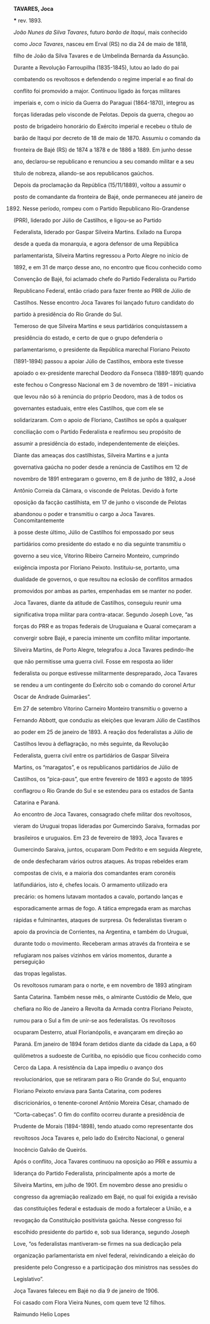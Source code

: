 **TAVARES, Joca**



**\*** rev. 1893.



*João Nunes da Silva Tavares*, futuro *barão de Itaqui*, mais conhecido

como *Joca Tavares*, nasceu em Erval (RS) no dia 24 de maio de 1818,

filho de João da Silva Tavares e de Umbelinda Bernarda da Assunção.



Durante a Revolução Farroupilha (1835-1845), lutou ao lado do pai

combatendo os revoltosos e defendendo o regime imperial e ao final do

conflito foi promovido a major. Continuou ligado às forças militares

imperiais e, com o início da Guerra do Paraguai (1864-1870), integrou as

forças lideradas pelo visconde de Pelotas. Depois da guerra, chegou ao

posto de brigadeiro honorário do Exército imperial e recebeu o título de

barão de Itaqui por decreto de 18 de maio de 1870. Assumiu o comando da

fronteira de Bajé (RS) de 1874 a 1878 e de 1886 a 1889. Em junho desse

ano, declarou-se republicano e renunciou a seu comando militar e a seu

título de nobreza, aliando-se aos republicanos gaúchos.



Depois da proclamação da República (15/11/1889), voltou a assumir o

posto de comandante da fronteira de Bajé, onde permaneceu até janeiro de

1892. Nesse período, rompeu com o Partido Republicano Rio-Grandense

(PRR), liderado por Júlio de Castilhos, e ligou-se ao Partido

Federalista, liderado por Gaspar Silveira Martins. Exilado na Europa

desde a queda da monarquia, e agora defensor de uma República

parlamentarista, Silveira Martins regressou a Porto Alegre no início de

1892, e em 31 de março desse ano, no encontro que ficou conhecido como

Convenção de Bajé, foi aclamado chefe do Partido Federalista ou Partido

Republicano Federal, então criado para fazer frente ao PRR de Júlio de

Castilhos. Nesse encontro Joca Tavares foi lançado futuro candidato do

partido à presidência do Rio Grande do Sul.



Temeroso de que Silveira Martins e seus partidários conquistassem a

presidência do estado, e certo de que o grupo defenderia o

parlamentarismo, o presidente da República marechal Floriano Peixoto

(1891-1894) passou a apoiar Júlio de Castilhos, embora este tivesse

apoiado o ex-presidente marechal Deodoro da Fonseca (1889-1891) quando

este fechou o Congresso Nacional em 3 de novembro de 1891 – iniciativa

que levou não só à renúncia do próprio Deodoro, mas à de todos os

governantes estaduais, entre eles Castilhos, que com ele se

solidarizaram. Com o apoio de Floriano, Castilhos se opôs a qualquer

conciliação com o Partido Federalista e reafirmou seu propósito de

assumir a presidência do estado, independentemente de eleições.



Diante das ameaças dos castilhistas, Silveira Martins e a junta

governativa gaúcha no poder desde a renúncia de Castilhos em 12 de

novembro de 1891 entregaram o governo, em 8 de junho de 1892, a José

Antônio Correia da Câmara, o visconde de Pelotas. Devido à forte

oposição da facção castilhista, em 17 de junho o visconde de Pelotas

abandonou o poder e transmitiu o cargo a Joca Tavares. Concomitantemente

à posse deste último, Júlio de Castilhos foi empossado por seus

partidários como presidente do estado e no dia seguinte transmitiu o

governo a seu vice, Vitorino Ribeiro Carneiro Monteiro, cumprindo

exigência imposta por Floriano Peixoto. Instituiu-se, portanto, uma

dualidade de governos, o que resultou na eclosão de conflitos armados

promovidos por ambas as partes, empenhadas em se manter no poder.



Joca Tavares, diante da atitude de Castilhos, conseguiu reunir uma

significativa tropa militar para contra-atacar. Segundo Joseph Love, “as

forças do PRR e as tropas federais de Uruguaiana e Quaraí começaram a

convergir sobre Bajé, e parecia iminente um conflito militar importante.

Silveira Martins, de Porto Alegre, telegrafou a Joca Tavares pedindo-lhe

que não permitisse uma guerra civil. Fosse em resposta ao líder

federalista ou porque estivesse militarmente despreparado, Joca Tavares

se rendeu a um contingente do Exército sob o comando do coronel Artur

Oscar de Andrade Guimarães”.



Em 27 de setembro Vitorino Carneiro Monteiro transmitiu o governo a

Fernando Abbott, que conduziu as eleições que levaram Júlio de Castilhos

ao poder em 25 de janeiro de 1893. A reação dos federalistas a Júlio de

Castilhos levou à deflagração, no mês seguinte, da Revolução

Federalista, guerra civil entre os partidários de Gaspar Silveira

Martins, os “maragatos”, e os republicanos partidários de Júlio de

Castilhos, os “pica-paus”, que entre fevereiro de 1893 e agosto de 1895

conflagrou o Rio Grande do Sul e se estendeu para os estados de Santa

Catarina e Paraná.



Ao encontro de Joca Tavares, consagrado chefe militar dos revoltosos,

vieram do Uruguai tropas lideradas por Gumercindo Saraiva, formadas por

brasileiros e uruguaios. Em 23 de fevereiro de 1893, Joca Tavares e

Gumercindo Saraiva, juntos, ocuparam Dom Pedrito e em seguida Alegrete,

de onde desfecharam vários outros ataques. As tropas rebeldes eram

compostas de civis, e a maioria dos comandantes eram coronéis

latifundiários, isto é, chefes locais. O armamento utilizado era

precário: os homens lutavam montados a cavalo, portando lanças e

esporadicamente armas de fogo. A tática empregada eram as marchas

rápidas e fulminantes, ataques de surpresa. Os federalistas tiveram o

apoio da província de Corrientes, na Argentina, e também do Uruguai,

durante todo o movimento. Receberam armas através da fronteira e se

refugiaram nos países vizinhos em vários momentos, durante a perseguição

das tropas legalistas.



Os revoltosos rumaram para o norte, e em novembro de 1893 atingiram

Santa Catarina. Também nesse mês, o almirante Custódio de Melo, que

chefiara no Rio de Janeiro a Revolta da Armada contra Floriano Peixoto,

rumou para o Sul a fim de unir-se aos federalistas. Os revoltosos

ocuparam Desterro, atual Florianópolis, e avançaram em direção ao

Paraná. Em janeiro de 1894 foram detidos diante da cidade da Lapa, a 60

quilômetros a sudoeste de Curitiba, no episódio que ficou conhecido como

Cerco da Lapa. A resistência da Lapa impediu o avanço dos

revolucionários, que se retiraram para o Rio Grande do Sul, enquanto

Floriano Peixoto enviava para Santa Catarina, com poderes

discricionários, o tenente-coronel Antônio Moreira César, chamado de

“Corta-cabeças”. O fim do conflito ocorreu durante a presidência de

Prudente de Morais (1894-1898), tendo atuado como representante dos

revoltosos Joca Tavares e, pelo lado do Exército Nacional, o general

Inocêncio Galvão de Queirós.



Após o conflito, Joca Tavares continuou na oposição ao PRR e assumiu a

liderança do Partido Federalista, principalmente após a morte de

Silveira Martins, em julho de 1901. Em novembro desse ano presidiu o

congresso da agremiação realizado em Bajé, no qual foi exigida a revisão

das constituições federal e estaduais de modo a fortalecer a União, e a

revogação da Constituição positivista gaúcha. Nesse congresso foi

escolhido presidente do partido e, sob sua liderança, segundo Joseph

Love, “os federalistas mantiveram-se firmes na sua dedicação pela

organização parlamentarista em nível federal, reivindicando a eleição do

presidente pelo Congresso e a participação dos ministros nas sessões do

Legislativo”.



Joça Tavares faleceu em Bajé no dia 9 de janeiro de 1906.



Foi casado com Flora Vieira Nunes, com quem teve 12 filhos.



Raimundo Helio Lopes



